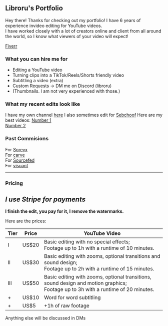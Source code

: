 ## Libroru's Portfolio

Hey there! Thanks for checking out my portfolio!
I have 6 years of experience invideo editing for YouTube videos.  
I have worked closely with a lot of creators online and client from all around the world, so I know what viewers of your video will expect!

[Fiverr](https://www.fiverr.com/libroru)

### What you can hire me for

- Editing a YouTube video
- Turning clips into a TikTok/Reels/Shorts friendly video
- Subtitling a video (extra)
- Custom Requests -> DM me on Discord (libroru)
- (Thumbnails. I am not very experienced with those.)

### What my recent edits look like

I have my own channel [here]([https://www.youtube.com/channel/UCpNA4-mfV_bhbcjHBPluRpQ](https://www.youtube.com/@LibroruTTV))  
I also sometimes edit for [Sebchoof](https://www.youtube.com/user/sebchooo)
Here are my best videos:
[Number 1](https://www.youtube.com/watch?v=DW4_kef72o4)<br>
[Number 2](https://www.youtube.com/watch?v=Bo26x_7743w)<br>

### Past Commisions

For [Soreyx](https://1drv.ms/v/s!Art90aviZL0fzXXPeznw1ib-_eQZ?e=17p80i)<br>
For [carve](https://1drv.ms/v/s!Art90aviZL0f1hvtB7kL_Aqj8i5z?e=8Pw3LU)<br>
For [Sourcefed](https://1drv.ms/v/s!Art90aviZL0f0k84PRrTDYFm623L?e=lxWkil)<br>
For [visuant](https://1drv.ms/v/s!Art90aviZL0f1QTUtf9tgRQRF6-r?e=H4hPPr)<br>

---

### Pricing
  
***I use Stripe for payments***
---
**I finish the edit, you pay for it, I remove the watermarks.**  
  
Here are the prices:
  
|Tier|Price| YouTube Video |
|----|-----| ----------- |
|I|US$20| Basic editing with no special effects;<br>Footage up to 1h with a runtime of 10 minutes. |
|II|US$30| Basic editing with zooms, optional transitions and sound design;<br>Footage up to 2h with a runtime of 15 minutes. |
|III|US$50| Basic editing with zooms, optional transitions, sound design and motion graphics;<br>Footage up to 3h with a runtime of 20 minutes. |
|+|US$10| Word for word subtitling |
|+|US$5| +1h of raw footage |
  
Anything else will be discussed in DMs
  
